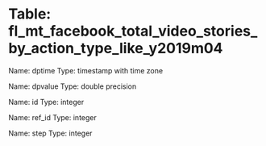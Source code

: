 Table: fl_mt_facebook_total_video_stories_by_action_type_like_y2019m04
======================================================================

Name: dptime
Type: timestamp with time zone

Name: dpvalue
Type: double precision

Name: id
Type: integer

Name: ref_id
Type: integer

Name: step
Type: integer

